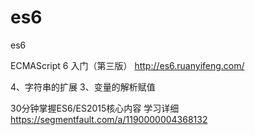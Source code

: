 # es6
es6


ECMAScript 6 入门（第三版）
http://es6.ruanyifeng.com/


4、字符串的扩展
3、变量的解析赋值


30分钟掌握ES6/ES2015核心内容
学习详细 https://segmentfault.com/a/1190000004368132